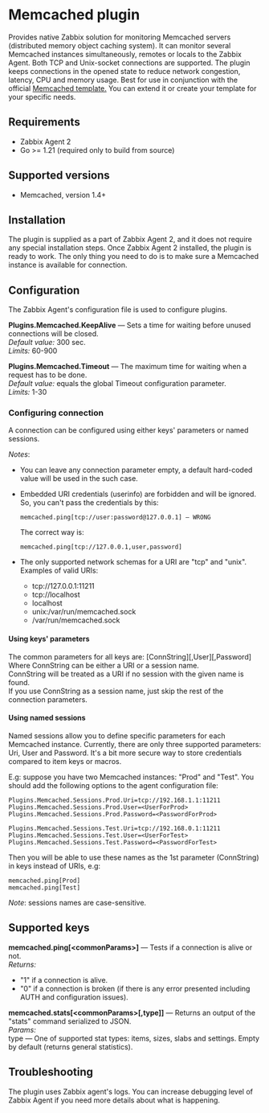 # Memcached plugin
Provides native Zabbix solution for monitoring Memcached servers (distributed memory object caching system). 
It can monitor several Memcached instances simultaneously, remotes or locals to the Zabbix Agent. 
Both TCP and Unix-socket connections are supported. The plugin keeps connections in the opened state to reduce network 
congestion, latency, CPU and memory usage. Best for use in conjunction with the official 
[Memcached template.](https://git.zabbix.com/projects/ZBX/repos/zabbix/browse/templates/app/memcached)
You can extend it or create your template for your specific needs. 

## Requirements
* Zabbix Agent 2
* Go >= 1.21 (required only to build from source)

## Supported versions
* Memcached, version 1.4+

## Installation
The plugin is supplied as a part of Zabbix Agent 2, and it does not require any special installation steps. Once 
Zabbix Agent 2 installed, the plugin is ready to work. The only thing you need to do is to make sure a Memcached 
instance is available for connection.

## Configuration
The Zabbix Agent's configuration file is used to configure plugins.

**Plugins.Memcached.KeepAlive** — Sets a time for waiting before unused connections will be closed.  
*Default value:* 300 sec.  
*Limits:* 60-900

**Plugins.Memcached.Timeout** — The maximum time for waiting when a request has to be done.  
*Default value:* equals the global Timeout configuration parameter.  
*Limits:* 1-30

### Configuring connection
A connection can be configured using either keys' parameters or named sessions.     

*Notes*:  
* You can leave any connection parameter empty, a default hard-coded value will be used in the such case.
* Embedded URI credentials (userinfo) are forbidden and will be ignored. So, you can't pass the credentials by this:   
  
      memcached.ping[tcp://user:password@127.0.0.1] — WRONG  
  
  The correct way is:
    
      memcached.ping[tcp://127.0.0.1,user,password]
      
* The only supported network schemas for a URI are "tcp" and "unix".  
Examples of valid URIs:
    - tcp://127.0.0.1:11211
    - tcp://localhost
    - localhost
    - unix:/var/run/memcached.sock
    - /var/run/memcached.sock
      
#### Using keys' parameters
The common parameters for all keys are: [ConnString][,User][,Password]  
Where ConnString can be either a URI or a session name.   
ConnString will be treated as a URI if no session with the given name is found.  
If you use ConnString as a session name, just skip the rest of the connection parameters.  
 
#### Using named sessions
Named sessions allow you to define specific parameters for each Memcached instance. Currently, there are only three supported 
parameters: Uri, User and Password. It's a bit more secure way to store credentials compared to item keys or macros.  

E.g: suppose you have two Memcached instances: "Prod" and "Test". 
You should add the following options to the agent configuration file:   

    Plugins.Memcached.Sessions.Prod.Uri=tcp://192.168.1.1:11211
    Plugins.Memcached.Sessions.Prod.User=<UserForProd>  
    Plugins.Memcached.Sessions.Prod.Password=<PasswordForProd>  
      
    Plugins.Memcached.Sessions.Test.Uri=tcp://192.168.0.1:11211
    Plugins.Memcached.Sessions.Test.User=<UserForTest>   
    Plugins.Memcached.Sessions.Test.Password=<PasswordForTest>
        
Then you will be able to use these names as the 1st parameter (ConnString) in keys instead of URIs, e.g:

    memcached.ping[Prod]
    memcached.ping[Test]

*Note*: sessions names are case-sensitive.

## Supported keys
**memcached.ping[\<commonParams\>]** — Tests if a connection is alive or not.  
*Returns:*
- "1" if a connection is alive.
- "0" if a connection is broken (if there is any error presented including AUTH and configuration issues).

**memcached.stats[\<commonParams\>[,type]]** — Returns an output of the "stats" command 
serialized to JSON.  
*Params:*  
type — One of supported stat types: items, sizes, slabs and settings. Empty by default (returns general statistics).  

## Troubleshooting
The plugin uses Zabbix agent's logs. You can increase debugging level of Zabbix Agent if you need more details about 
what is happening. 
